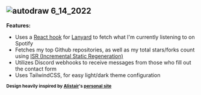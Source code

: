 ![autodraw 6_14_2022](https://user-images.githubusercontent.com/67872399/173607780-06817445-2ca7-4e03-9eed-6a8c765d92bd.png)
------------

**Features:**
- Uses a [React hook](https://github.com/alii/use-lanyard) for [Lanyard](https://github.com/Phineas/lanyard) to fetch what I'm currently listening to on Spotify
- Fetches my top Github repositories, as well as my total stars/forks count using [ISR (Incremental Static Regeneration)](https://nextjs.org/docs/basic-features/data-fetching/incremental-static-regeneration)
- Utilizes Discord webhooks to receive messages from those who fill out the contact form
- Uses TailwindCSS, for easy light/dark theme configuration


<sub>**Design heavily inspired by [Alistair](https://github.com/alii)'s [personal site](https://alistair.sh)**</sub>

